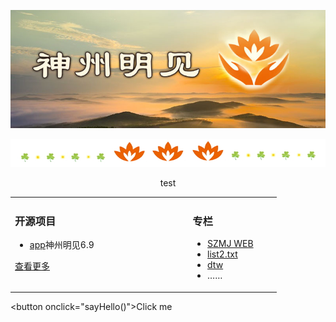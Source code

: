   
<p align="center">
  <img src="https://github.com/szmj0/update/blob/main/extras/Icon-256.jpg"/>
</p>	
<p align="center">
  <img src="https://github.com/szmj0/update/blob/main/extras/sjmj-fg.jpg"/>
</p>

<p align="center">test</p>  


<table align="center"><tr>
<td valign="top" width="33%">

### 开源项目  
- [app](https://github.com/szmj0/update/blob/main/extras/szmj-v6.9.2024010901.apk)神州明见6.9	
   
[查看更多](https://github.com/szmj0/Publish)	 

	
</td>
<td valign="top" width="33%">

</td>
<td valign="top" width="33%">

### 专栏  
- [SZMJ WEB](https://github.com/szmj0/update/blob/main/extras/SZZD_PC/szmjweb.3.0.zip)
- [list2.txt](https://szzdmj.github.io/github-page-test/list2.txt)
- [dtw](https://j.mp/ddw2288)
- ……

	
</td>
</tr></table>
 <script>
     function sayHello() {
         alert('Hello from JavaScript');
     }
 </script>

 <button οnclick="sayHello()">Click me</button>
